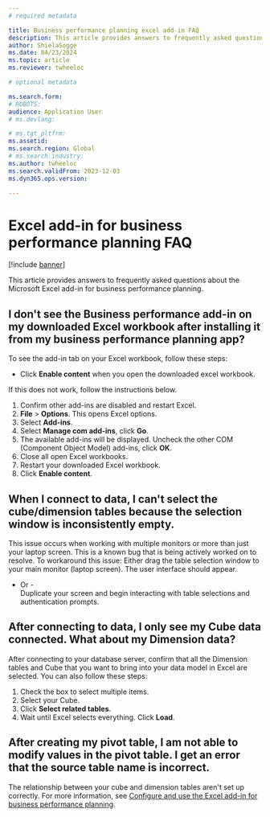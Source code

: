 ```yaml
---
# required metadata

title: Business performance planning excel add-in FAQ
description: This article provides answers to frequently asked questions about the Microsoft Excel add-in for business performance planning.
author: ShielaSogge
ms.date: 04/23/2024
ms.topic: article
ms.reviewer: twheeloc

# optional metadata

ms.search.form: 
# ROBOTS: 
audience: Application User
# ms.devlang: 

# ms.tgt_pltfrm: 
ms.assetid: 
ms.search.region: Global
# ms.search.industry: 
ms.author: twheeloc
ms.search.validFrom: 2023-12-03
ms.dyn365.ops.version: 

---
```

# Excel add-in for business performance planning FAQ

[!include [banner](../includes/banner.md)]

This article provides answers to frequently asked questions about the Microsoft Excel add-in for business performance planning.

## I don't see the Business performance add-in on my downloaded Excel workbook after installing it from my business performance planning app? 

To see the add-in tab on your Excel workbook, follow these steps:
 - Click **Enable content** when you open the downloaded excel workbook. 

If this does not work, follow the instructions below. 
1. Confirm other add-ins are disabled and restart Excel.
2. **File** > **Options**. This opens Excel options.
3. Select **Add-ins**.
4. Select **Manage com add-ins**, click **Go**.
5. The available add-ins will be displayed. Uncheck the other COM (Component Object Model) add-ins, click **OK**.
6. Close all open Excel workbooks.
7. Restart your downloaded Excel workbook.
8. Click **Enable content**. 

## When I connect to data, I can't select the cube/dimension tables because the selection window is inconsistently empty. 

This issue occurs when working with multiple monitors or more than just your laptop screen. This is a known bug that is being actively worked on to resolve. 
To workaround this issue:
Either drag the table selection window to your main monitor (laptop screen). The user interface should appear. 
 - Or -   
Duplicate your screen and begin interacting with table selections and authentication prompts. 

## After connecting to data, I only see my Cube data connected. What about my Dimension data? 
After connecting to your database server, confirm that all the Dimension tables and Cube that you want to bring into your data model in Excel are selected. 
You can also follow these steps:  
1. Check the box to select multiple items.
2. Select your Cube.
3. Click **Select related tables**.
4. Wait until Excel selects everything. Click **Load**. 

## After creating my pivot table, I am not able to modify values in the pivot table. I get an error that the source table name is incorrect. 
The relationship between your cube and dimension tables aren't set up correctly. For more information, see [Configure and use the Excel add-in for business performance planning](use-excel-addin.md). 

